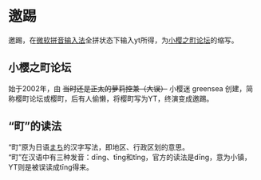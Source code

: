 # 邀踢 #

邀踢，在<u title='Microsoft Pinyin IME'>微软拼音输入法</u>全拼状态下输入yt所得，为[小樱之町论坛](http://bbs.bbxy.net/)的缩写。


## 小樱之町论坛 ##
始于2002年，由 ~~当时还是正太的萝莉控兼（大误）~~ 小樱迷 greensea 创建，简称樱町论坛或樱町，后有人偷懒，将樱町写为YT，终演变成邀踢。


## “町”的读法 ##
“町”原为日语<u title='machi'>まち</u>的汉字写法，即地区、行政区划的意思。<br />
“町”在汉语中有三种发音：dīng、tīng和tǐng，官方的读法是dīng，意为小镇，YT则是被误读成tīng得来。